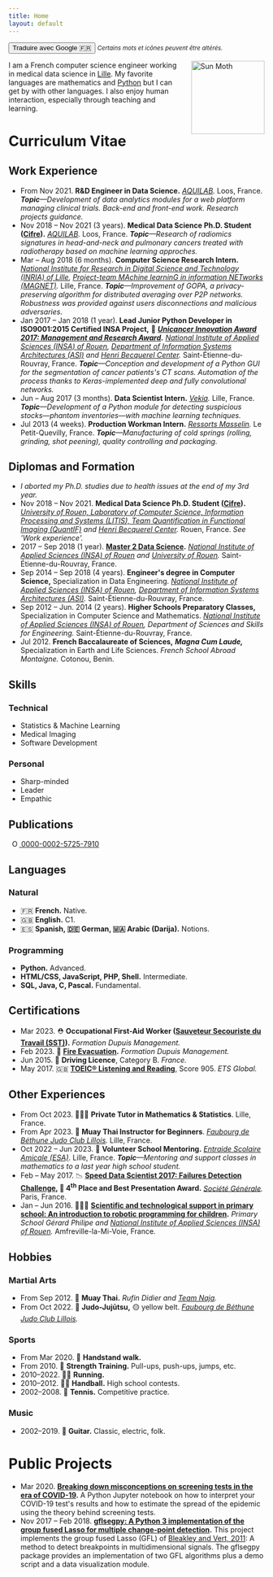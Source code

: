 ```yaml
---
title: Home
layout: default
---
```


<button onclick="window.location.href='https://alexandrehuat-github-io.translate.goog/?_x_tr_sl=en&_x_tr_tl=fr&_x_tr_hl=fr&_x_tr_pto=wapp';">Traduire avec Google 🇫🇷</button>
<small>*Certains mots et icônes peuvent être altérés.*</small>

<img src="https://www.pokepedia.fr/images/4/47/Pyrax-NB.png" alt="Sun Moth" width="144" style="float: right; margin-left: 2em;">

I am a French computer science engineer working in medical data science in [Lille](https://goo.gl/maps/Hhj2u9o7F45jnyJi8).
My favorite languages are mathematics and [Python](https://www.python.org/) but I can get by with other languages.
I also enjoy human interaction, especially through teaching and learning.

# Curriculum Vitae

## Work Experience

* From Nov 2021. **R&D Engineer in Data Science.** *[AQUILAB](https://www.aquilab.com/).* Loos, France. *__Topic__—Development of data analytics modules for a web platform managing clinical trials. Back-end and front-end work. Research projects guidance.*
* Nov 2018 – Nov 2021 (3 years). **Medical Data Science Ph.D. Student ([Cifre](https://www.anrt.asso.fr/fr/le-dispositif-cifre-7844)).** *[AQUILAB](https://www.aquilab.com/).* Loos, France. *__Topic__—Research of radiomics signatures in head-and-neck and pulmonary cancers treated with radiotherapy based on machine learning approches.*
* Mar – Aug 2018 (6 months).  **Computer Science Research Intern.** *[National Institute for Research in Digital Science and Technology (INRIA) of Lille](https://www.inria.fr/centre/lille), [Project-team MAchine learninG in information NETworks (MAGNET)](https://team.inria.fr/magnet).* Lille, France. *__Topic__—Improvement of GOPA, a privacy-preserving algorithm for distributed averaging over P2P networks. Robustness was provided against users disconnections and malicious adversaries.*
* Jan 2017 – Jan 2018 (1 year). **Lead Junior Python Developer in ISO9001:2015 Certified INSA Project,** 🏅 **_[Unicancer Innovation Award 2017: Management and Research Award](http://www.unicancer.fr/actualites/groupe/prix-unicancer-innovation-2017-les-centres-reinventent-cancerologie-pour-les-patients#bodycomp)._** *[National Institute of Applied Sciences (INSA) of Rouen](https://www.insa-rouen.fr), [Department of Information Systems Architectures (ASI)](http://asi.insa-rouen.fr) and [Henri Becquerel Center](http://www.becquerel.fr).* Saint-Étienne-du-Rouvray, France. *__Topic__—Conception and development of a Python GUI for the segmentation of cancer patients's CT scans. Automation of the process thanks to Keras-implemented deep and fully convolutional networks.*
* Jun – Aug 2017 (3 months). **Data Scientist Intern.** *[Vekia](http://www.vekia.fr).* Lille, France. *__Topic__—Development of a Python module for detecting suspicious stocks—phantom inventories—with machine learning techniques.*
* Jul 2013 (4 weeks). **Production Workman Intern.** *[Ressorts Masselin](http://www.masselin.com).* Le Petit-Quevilly, France. _**Topic**—Manufacturing of cold springs (rolling, grinding, shot peening), quality controlling and packaging._

## Diplomas and Formation

* _I aborted my Ph.D. studies due to health issues at the end of my 3rd year._
* Nov 2018 – Nov 2021. **Medical Data Science Ph.D. Student ([Cifre](https://www.anrt.asso.fr/fr/le-dispositif-cifre-7844)).** *[University of Rouen, Laboratory of Computer Science, Information Processing and Systems (LITIS), Team Quantification in Functional Imaging (QuantIF)](http://www.litislab.fr/equipe/quantif) and [Henri Becquerel Center](https://www.becquerel.fr/la-recherche/recherche-fondamentale).* Rouen, France. *See 'Work experience'.*
* 2017 – Sep 2018 (1 year). **[Master 2 Data Science](http://mastersid.univ-rouen.fr/en/sd.php).** *[National Institute of Applied Sciences (INSA) of Rouen](https://www.insa-rouen.fr) and [University of Rouen](http://www.univ-rouen.fr).* Saint-Étienne-du-Rouvray, France.
* Sep 2014 – Sep 2018 (4 years). **Engineer's degree in Computer Science,** Specialization in Data Engineering. *[National Institute of Applied Sciences (INSA) of Rouen](https://www.insa-rouen.fr), [Department of Information Systems Architectures (ASI)](http://asi.insa-rouen.fr).* Saint-Étienne-du-Rouvray, France.
* Sep 2012 – Jun. 2014 (2 years). **Higher Schools Preparatory Classes,** Specialization in Computer Science and Mathematics. *[National Institute of Applied Sciences (INSA) of Rouen](https://www.insa-rouen.fr), Department of Sciences and Skills for Engineering.* Saint-Étienne-du-Rouvray, France.
* Jul 2012. **French Baccalaureate of Sciences,** **_Magna Cum Laude,_** Specialization in Earth and Life Sciences. *French School Abroad Montaigne.* Cotonou, Benin.

## Skills

### Technical

* Statistics & Machine Learning
* Medical Imaging
* Software Development

### Personal

* Sharp-minded
* Leader
* Empathic

## Publications

<a
id="cy-effective-orcid-url"
class="underline"
href="https://orcid.org/0000-0002-5725-7910"
target="orcid.widget"
rel="me noopener noreferrer"
style="vertical-align: top">
  <img src="https://orcid.org/assets/vectors/orcid.logo.icon.svg"
  style="margin-inline-start: 0.5em; height: 1em;"
  alt="ORCID iD"/>
  0000-0002-5725-7910
</a>

<div>
<script src="https://bibbase.org/show?bib=https%3A%2F%2Fraw.githubusercontent.com%2Falexandrehuat%2Falexandrehuat.github.io%2Fmaster%2Fmy_publications.bib&jsonp=1&folding=1&commas=1"></script>
</div>

## Languages

### Natural

* 🇫🇷 **French.** Native.
* 🇬🇧 **English.** C1.
* 🇪🇸 **Spanish, 🇩🇪 German, 🇲🇦 Arabic (Darija).** Notions.

### Programming

* **Python.** Advanced.
* **HTML/CSS, JavaScript, PHP, Shell.** Intermediate.
* **SQL, Java, C, Pascal.** Fundamental.

## Certifications

* Mar 2023. ⛑️ **Occupational First-Aid Worker ([Sauveteur Secouriste du Travail (SST)](https://www.fdmformation.fr/formation-sst)).** *Formation Dupuis Management.*
* Feb 2023. 🦺 **[Fire Evacuation](https://www.fdmformation.fr/formation-securite-incendie).** *Formation Dupuis Management.*
* Jun 2015. 🚗 **Driving Licence**, Category B. *France.*
* May 2017. 🇬🇧 **[TOEIC® Listening and Reading](https://www.etsglobal.org/fr/en/test-type-family/toeic-listening-and-reading-test)**, Score 905. *ETS Global.*

## Other Experiences

* From Oct 2023. 👨🏻‍🏫 **Private Tutor in Mathematics & Statistics**. Lille, France.
* From Apr 2023. 🥊 **Muay Thai Instructor for Beginners**. *[Faubourg de Béthune Judo Club Lillois](https://faubourg-de-bethune-judo-club-lillois.ffjudo.com).* Lille, France.
* Oct 2022 – Jun 2023. 🤝 **Volunteer School Mentoring.** *[Entraide Scolaire Amicale (ESA)](https://www.entraidescolaireamicale.org/)*. Lille, France. *__Topic__—Mentoring and support classes in mathematics to a last year high school student.*
* Feb – May 2017. 📉 **[Speed Data Scientist 2017: Failures Detection Challenge](http://speed-data-scientist.bemyapp.com), 🏅 4<sup>th</sup> Place and Best Presentation Award.** *[Société Générale](https://www.societegenerale.fr).* Paris, France.
* Jan – Jun 2016. 👨🏻‍🏫 **[Scientific and technological support in primary school: An introduction to robotic programming for children](https://github.com/alexandrehuat/alexandrehuat.github.io/blob/master/assets/pdf/ASTEP2016_AlexandreHuat_Rapport.pdf).** *Primary School Gérard Philipe and [National Institute of Applied Sciences (INSA) of Rouen](https://www.insa-rouen.fr).* Amfreville-la-Mi-Voie, France.

## Hobbies

### Martial Arts

* From Sep 2012. 🥊 **Muay Thai.** *Rufin Didier and [Team Naja](https://team-naja.fr).*
* From Oct 2022. 🥋 **Judo-Jujūtsu,** 🟡 yellow belt. *[Faubourg de Béthune Judo Club Lillois](https://faubourg-de-bethune-judo-club-lillois.ffjudo.com).*

### Sports

* From Mar 2020. 🤸 **Handstand walk.**
* From 2010. 💪 **Strength Training.** Pull-ups, push-ups, jumps, etc.
* 2010–2022. 🏃‍♂️ **Running.**
* 2010–2012. 🤾‍♂️ **Handball.** High school contests.
* 2002–2008. 🎾 **Tennis.** Competitive practice.

### Music

* 2002–2019. 🎸 **Guitar.** Classic, electric, folk.

# Public Projects

* Mar 2020. **[Breaking down misconceptions on screening tests in the era of COVID-19](https://gist.github.com/alexandrehuat/f0c7854e911847ef74e79b60cbd9747c).** A Python Jupyter notebook on how to interpret your COVID-19 test's results and how to estimate the spread of the epidemic using the theory behind screening tests.
* Nov 2017 – Feb 2018. **[gflsegpy: A Python 3 implementation of the group fused Lasso for multiple change-point detection](https://github.com/alexandrehuat/gflsegpy).** This project implements the group fused Lasso (GFL) of [Bleakley and Vert, 2011](https://arxiv.org/abs/1106.4199): A method to detect breakpoints in multidimensional signals. The gflsegpy package provides an implementation of two GFL algorithms plus a demo script and a data visualization module.
